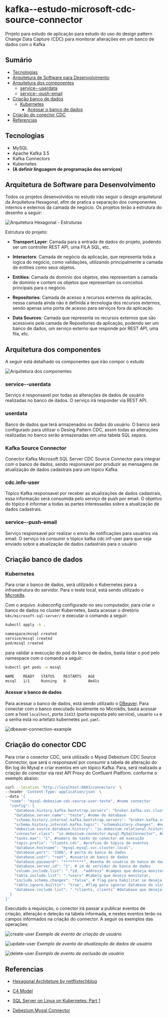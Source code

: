# kafka--estudo-microsoft-cdc-source-connector
Projeto para estudo de aplicação para estudo do uso do design pattern Change Data Capture (CDC) para monitorar alterações em um banco de dados com o Kafka


## Sumário
- [Tecnologias](#tecnologias)
- [Arquitetura de Software para Desenvolvimento](#arquitetura-de-software-para-desenvolvimento)
- [Arquitetura dos componentes](#arquitetura-dos-componentes)
  - [service--userdata](#service--userdata)
  - [service--push-email](#service--push-email)
- [Criação banco de dados](#criação-banco-de-dados)
  - [Kubernetes](#kubernetes)
    - [Acessar o banco de dados](#acessar-o-banco-de-dados)
- [Criação do conector CDC](#criação-do-conector-cdc)
- [Referencias](#referencias)


## Tecnologias

- MySQL
- Apache Kafka 3.5
- Kafka Connectors
- Kubernetes
- **(A definir linguagem de programação dos serviços)**


## Arquitetura de Software para Desenvolvimento

Todos os projetos desenvolvidos no estudo irão seguir o design arquitetural da Arquitetura Hexagonal, afim de pratica a separação dos componentes internos e externos da camada de negócio. Os projetos terão a estrutura do desenho a seguir:

![Arquitetura Hexagonal - Estruturas](./imgs/Hexagonal-architecture-draw-structures.png)


Estrutura do projeto:

- **Transport Layer**: Camada para a entrada de dados do projeto, podendo ser um controller REST API, uma FILA SQL, etc.

- **Interactors**: Camada de negócio da aplicação, que representa toda a logica do negócio, como validações, utilizando principalmente a camada de entities como seus objetos.

- **Entities**: Camada de dominio dos objetos, eles representam a camada de dominio e contem os objetos que representam os conceitos principais para o negócio.

- **Repositories**: Camada de acesso a recursos externos da aplicação, nessa camada ainda não é definida a tecnologia dos recursos externos, sendo apenas uma porta de acesso para serviços fora da aplicação.

- **Data Sources**: Camada que representa os recursos externos que são acessiveis pela camada de Repositories da aplicação, podendo ser um banco de dados, um serviço externo que responde por REST API, uma fila, etc.


## Arquitetura dos componentes

A seguir está detalhado os componentes que irão compor o estudo

![Arquitetura dos componentes](./imgs/CRUD-&-CDC.drawio.svg)


### service--userdata
Serviço é responsavel por todas as alterações de dados de usuário realizadas no banco de dados. O serviço irá responder via REST API.

### userdata
Banco de dados que terá armazenados os dados do usuário. O banco será configurado para utilizar o Desing Pattern CDC, assim todas as alterações realizadas no banco serão armazenadas em uma tabela SQL separa.

### Kafka Source Connector
Conector Kafka Microsoft SQL Server CDC Source Connector para integrar com o banco de dados, sendo responsavel por produzir as mensagens de atualização de dados cadastrais para um tópico Kafka.

### cdc.info-user
Tópico Kafka responsavel por receber as atualizações de dados cadastrais, essa informação será consumida pelo serviço de push por email. O objetivo do tópico é informar a todas as partes interessadas sobre a atualização de dados cadastrais.


### service--push-email
Serviço responsavel por realizar o envio de notificações para usuários via email. O serviço irá consumir o tópico kafka cdc.inf-user para que seja enviado sobre a atualização de dados cadastrais para o usuário


## Criação banco de dados


### Kubernetes

Para criar o banco de dados, será utilizado o Kubernetes para a infraestrutura do servidor. Para o teste local, está sendo utilizado o [Microk8s](https://microk8s.io/).

 Com o arquivo .kubeconfig configurado no seu computador, para criar o banco de dados no cluster Kubernetes, basta acessar o diretório ```k8s/microsoft-sql-server/``` e executar o comando a seguir:

```sh
kubectl apply -k .

namespace/mssql created
service/mssql created
pod/mssql created
```

para validar a execução do pod do banco de dados, basta listar o pod pelo namespace com o comando a seguir:

```sh
kubectl get pods -n mssql

NAME    READY   STATUS    RESTARTS   AGE
mssql   1/1     Running   0          8m41s
```

#### Acessar o banco de dados

Para acessar o banco de dados, está sendo utilizado o [DBeaver](https://dbeaver.io/). Para conectar com o banco executado localmente no Microk8s, basta acessar com a host `localhost`, porta `31433` (porta exposta pelo service), usuario `sa` e a senha está no artefato kubernetes `pod.yaml`.

![dbeaver-connection-example](./imgs/dbeaver-microk8s-connection-example.png)


## Criação do conector CDC

Para criar o conector CDC, será utilizado o Mysql Debezium CDC Source Connector, que será o responsavel por consumir a tabela de alteração do Bin log do Mysql e criar eventos em um tópico Kafka. Para, será realizado a criação do conector via rest API Proxy do Confluent Platform. conforme o exemplo abaixo:

```sh
curl --location 'http://localhost:8083/connectors' \
--header 'Content-Type: application/json' \
--data '{
  "name": "mysql-debezium-cdc-source-user-teste", #nome connector
  "config": {
    "database.history.kafka.bootstrap.servers": "broker.kafka.svc.cluster.local:29092", #url cluster kafka
    "database.server.name": "teste", #nome do database
    "schema.history.internal.kafka.bootstrap.servers": "broker.kafka.svc.cluster.local:29092", #url cluster kafka
    "schema.history.internal.kafka.topic": "schemahistory.changes", #nome tópico para alteração das tabelas monitoradas
    "debezium.source.database.history": "io.debezium.relational.history.FileDatabaseHistory", #forma de armazenamento das alterações
    "connector.class": "io.debezium.connector.mysql.MySqlConnector", #classe do connector
    "tasks.max": "1", #numero de tasks do conector em execução
    "topic.prefix": "clients.cdc", #prefixo do tópico de eventos
    "database.hostname": "mysql.mysql.svc.cluster.local",
    "database.port": "3306", # porta do banco de dados
    "database.user": "root", #usuario do banco de dados
    "database.password": "*********", #senha do usuário do banco de dados
    "database.server.id": "1", # id do servidor de banco de dados
    "column.include.list": ".*id, .*address" #campos que deseja monitorar,
    "table.include.list": ".*users" #tabela que deseja monitorar,
    "include.schema.changes": "false", # flag para habilitar se deseja monitorar alterações nas tabelas do database
    "table.ignore.builtin": "true", #flag para ignorar database do sistema
    "database.include.list": ".*clients, clients" #database que deseja monitorar
  }
}'
```

Executado a requisição, o conector irá passar a publicar eventos de criação, alteração e deleção na tabela informada, e nestes eventos terão os campos informados na criação do connector. A seguir os exemplos das operações:

![create-user](./imgs/exemple-include-row-cdc-events.png)
*Exemplo de evento de criação de usuário*

![update-user](./imgs/exemple-update-row-cdc-events.png)
*Exemplo de evento de atualização de dados de usuário*

![delete-user](./imgs/exemple-delete-row-cdc-events.png)
*Exemplo de evento de exclusão de usuário*

 

## Referencias

- [Hexagonal Architeture by netflixtechblog](https://netflixtechblog.com/ready-for-changes-with-hexagonal-architecture-b315ec967749)
- [C4 Model](https://c4model.com/)

- [SQL Server on Linux on Kubernetes: Part 1](https://www.phillipsj.net/posts/sql-server-on-linux-on-kubernetes-part-1/)

- [Debezium Mysql Connector](https://debezium.io/documentation/reference/stable/connectors/mysql.html)